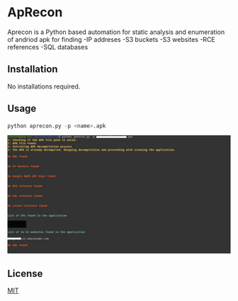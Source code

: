 # ApRecon
 Aprecon is a Python based automation for static analysis and enumeration of andriod apk for finding 
  -IP addreses
  -S3 buckets
  -S3 websites
  -RCE references
  -SQL databases
  

## Installation

No installations required.

## Usage

```python
python aprecon.py -p <name>.apk
```
![GitHub Logo](usage.jpg)


## License
[MIT](https://choosealicense.com/licenses/mit/)
